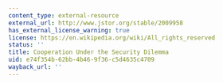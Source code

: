 ```yaml
---
content_type: external-resource
external_url: http://www.jstor.org/stable/2009958
has_external_license_warning: true
license: https://en.wikipedia.org/wiki/All_rights_reserved
status: ''
title: Cooperation Under the Security Dilemma
uid: e74f354b-62bb-4b46-9f36-c5d4635c4709
wayback_url: ''
---
```

